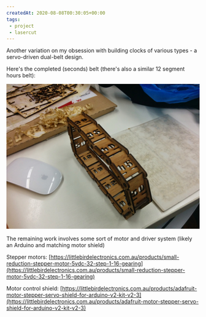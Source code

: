 ```yaml
---
createdAt: 2020-08-08T00:30:05+00:00
tags:
 - project
 - lasercut
---
```

Another variation on my obsession with building clocks of various types - a servo-driven dual-belt design. 

Here's the completed (seconds) belt (there's also a similar 12 segment hours belt):

![radiator screen with photobomber](assets/number-belt.jpeg)

The remaining work involves some sort of motor and driver system (likely an Arduino and matching motor shield)

Stepper motors: [https://littlebirdelectronics.com.au/products/small-reduction-stepper-motor-5vdc-32-step-1-16-gearing](https://littlebirdelectronics.com.au/products/small-reduction-stepper-motor-5vdc-32-step-1-16-gearing)  
  
Motor control shield: [https://littlebirdelectronics.com.au/products/adafruit-motor-stepper-servo-shield-for-arduino-v2-kit-v2-3](https://littlebirdelectronics.com.au/products/adafruit-motor-stepper-servo-shield-for-arduino-v2-kit-v2-3)